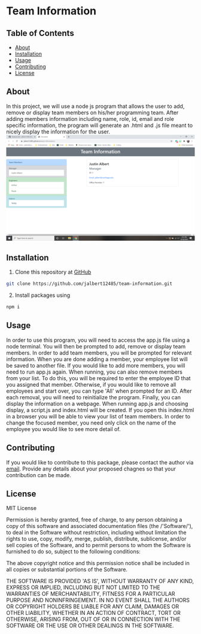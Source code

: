 # Team Information 
## Table of Contents 
 * [About](#About) 
 * [Installation](#Installation) 
 * [Usage](#Usage) 
 * [Contributing](#Contributing) 
 * [License](#License) 
  
## About 
 In this project, we will use a node js program that allows the user to add, remove or display team members on his/her programming team.  After adding members information including name, role, id, email and role specific information, the program will generate an .html and .js file meant to nicely display the information for the user. 
 ![](Screenshot.png) 
## Installation 
 1. Clone this repository at [GitHub](https://github.com/jalbert12485/team-information.git) 
```sh 
git clone https://github.com/jalbert12485/team-information.git
 ``` 
2. Install packages using 
```sh 
npm i
 ``` 
 
## Usage 
 In order to use this program, you will need to access the app.js file using a node terminal.  You will then be prompted to add, remove or display team members.  In order to add team members, you will be prompted for relevant information.  When you are done adding a member, your employee list will be saved to another file.  If you would like to add more members, you will need to run app.js again.  When running, you can also remove members from your list.  To do this, you will be required to enter the employee ID that you assigned that member.  Otherwise, if you would like to remove all employees and start over, you can type 'All' when prompted for an ID.  After each removal, you will need to reinitialize the program.  Finally, you can display the information on a webpage.  When running app.js and choosing display, a script.js and index.html will be created.  If you open this index.html in a browser you will be able to view your list of team members.  In order to change the focused member, you need only click on the name of the employee you would like to see more detail of. 
## Contributing 
 If you would like to contribute to this package, please contact the author via [email](mailto:jalbert@carthage.edu).  Provide any details about your proposed chagnes so that your contribution can be made. 
## License 
 MIT License 
 
 Permission is hereby granted, free of charge, to any person obtaining a copy of this software and associated documentation files (the /'Software/'), to deal in the Software without restriction, including without limitation the rights to use, copy, modify, merge, publish, distribute, sublicense, and/or sell copies of the Software, and to permit persons to whom the Software is furnished to do so, subject to the following conditions: 
 
 The above copyright notice and this permission notice shall be included in all copies or substantial portions of the Software.  
  
 THE SOFTWARE IS PROVIDED 'AS IS', WITHOUT WARRANTY OF ANY KIND, EXPRESS OR IMPLIED, INCLUDING BUT NOT LIMITED TO THE WARRANTIES OF MERCHANTABILITY, FITNESS FOR A PARTICULAR PURPOSE AND NONINFRINGEMENT. IN NO EVENT SHALL THE AUTHORS OR COPYRIGHT HOLDERS BE LIABLE FOR ANY CLAIM, DAMAGES OR OTHER LIABILITY, WHETHER IN AN ACTION OF CONTRACT, TORT OR OTHERWISE, ARISING FROM,  OUT OF OR IN CONNECTION WITH THE SOFTWARE OR THE USE OR OTHER DEALINGS IN THE SOFTWARE. 
